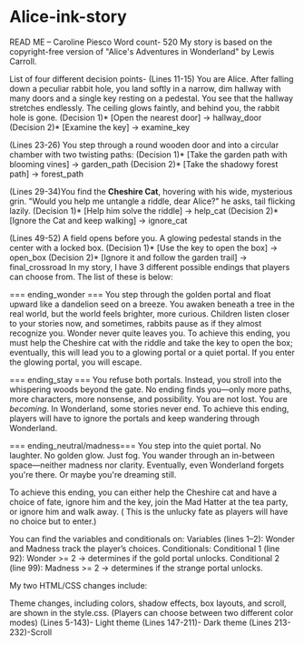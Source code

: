 # Alice-ink-story
READ ME – Caroline Piesco
Word count- 520
My story is based on the copyright-free version of "Alice's Adventures in Wonderland" by Lewis Carroll.

List of four different decision points-
(Lines 11-15) You are Alice. After falling down a peculiar rabbit hole, you land softly in a narrow, dim hallway with many doors and a single key resting on a pedestal.
You see that the hallway stretches endlessly. The ceiling glows faintly, and behind you, the rabbit hole is gone.
(Decision 1)* [Open the nearest door] -> hallway_door
(Decision 2)* [Examine the key] -> examine_key

(Lines 23-26) You step through a round wooden door and into a circular chamber with two twisting paths:
(Decision 1)* [Take the garden path with blooming vines] -> garden_path
(Decision 2)* [Take the shadowy forest path] -> forest_path

(Lines 29-34)You find the **Cheshire Cat**, hovering with his wide, mysterious grin.
"Would you help me untangle a riddle, dear Alice?" he asks, tail flicking lazily.
(Decision 1)* [Help him solve the riddle] -> help_cat
(Decision 2)* [Ignore the Cat and keep walking] -> ignore_cat

(Lines 49-52) A field opens before you. A glowing pedestal stands in the center with a locked box.
(Decision 1)* [Use the key to open the box] -> open_box
(Decision 2)* [Ignore it and follow the garden trail] -> final_crossroad
In my story, I have 3 different possible endings that players can choose from. The list of these is below:

=== ending_wonder ===
You step through the golden portal and float upward like a dandelion seed on a breeze. You awaken beneath a tree in the real world, but the world feels brighter, more curious. Children listen closer to your stories now, and sometimes, rabbits pause as if they almost recognize you. Wonder never quite leaves you.
To achieve this ending, you must help the Cheshire cat with the riddle and take the key  to open the box; eventually, this will lead you to a glowing portal or a quiet portal. If you enter the glowing portal, you will escape.

=== ending_stay ===
You refuse both portals. Instead, you stroll into the whispering woods beyond the gate. No ending finds you—only more paths, more characters, more nonsense, and possibility. You are not lost. You are *becoming*. In Wonderland, some stories never end.
To achieve this ending, players will have to ignore the portals and keep wandering through Wonderland.

=== ending_neutral/madness===
You step into the quiet portal. No laughter. No golden glow. Just fog. You wander through an in-between space—neither madness nor clarity.  Eventually, even Wonderland forgets you're there. Or maybe you're dreaming still.

To achieve this ending, you can either help the Cheshire cat and have a choice of fate, ignore him and the key, join the Mad Hatter at the tea party, or ignore him and walk away. ( This is the unlucky fate as players will have no choice but to enter.)



You can find the variables and conditionals on: 
Variables (lines 1–2):
Wonder and Madness track the player’s choices.
Conditionals:
Conditional 1 (line 92): Wonder >= 2 → determines if the gold portal unlocks.
Conditional 2 (line 99): Madness >= 2 → determines if the strange portal unlocks.

My two HTML/CSS changes include: 

Theme changes, including colors, shadow effects, box layouts, and scroll, are shown in the style.css.
(Players can choose between two different color modes)
(Lines 5-143)- Light theme 
(Lines 147-211)- Dark theme
(Lines 213-232)-Scroll
